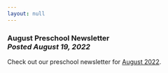 ```yaml
---
layout: null
---
```


<h3 class="ui header">
  August Preschool Newsletter
  <div class="sub header">
    <i>Posted August 19, 2022</i>
  </div>
</h3>

Check out our preschool newsletter for
<a href="{{ site.baseurl }}/assets/newsletters/2022-2023/COH_August_2022_Newsletter.pdf">August 2022</a>.
